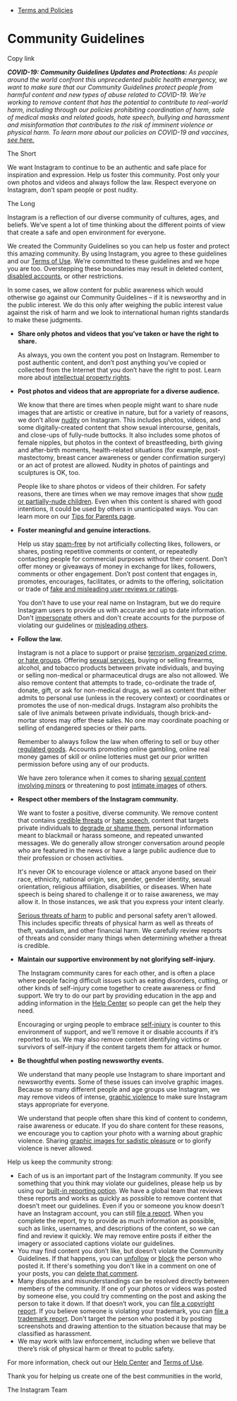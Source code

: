 *   [Terms and Policies](https://help.instagram.com/1417489251945243/?helpref=breadcrumb)

Community Guidelines
====================

Copy link

_**COVID-19: Community Guidelines Updates and Protections:** As people around the world confront this unprecedented public health emergency, we want to make sure that our Community Guidelines protect people from harmful content and new types of abuse related to COVID-19. We’re working to remove content that has the potential to contribute to real-world harm, including through our policies prohibiting coordination of harm, sale of medical masks and related goods, hate speech, bullying and harassment and misinformation that contributes to the risk of imminent violence or physical harm. To learn more about our policies on COVID-19 and vaccines, [see here.](https://help.instagram.com/697825587576762?helpref=faq_content)_

The Short

We want Instagram to continue to be an authentic and safe place for inspiration and expression. Help us foster this community. Post only your own photos and videos and always follow the law. Respect everyone on Instagram, don’t spam people or post nudity.

The Long

Instagram is a reflection of our diverse community of cultures, ages, and beliefs. We’ve spent a lot of time thinking about the different points of view that create a safe and open environment for everyone.

We created the Community Guidelines so you can help us foster and protect this amazing community. By using Instagram, you agree to these guidelines and our [Terms of Use](https://www.instagram.com/legal/terms). We’re committed to these guidelines and we hope you are too. Overstepping these boundaries may result in deleted content, [disabled accounts](https://help.instagram.com/366993040048856?helpref=faq_content), or other restrictions.

In some cases, we allow content for public awareness which would otherwise go against our Community Guidelines – if it is newsworthy and in the public interest. We do this only after weighing the public interest value against the risk of harm and we look to international human rights standards to make these judgments.

*   **Share only photos and videos that you’ve taken or have the right to share.**
    
    As always, you own the content you post on Instagram. Remember to post authentic content, and don’t post anything you’ve copied or collected from the Internet that you don’t have the right to post. Learn more about [intellectual property rights](https://help.instagram.com/126382350847838?helpref=faq_content).
    
*   **Post photos and videos that are appropriate for a diverse audience.**
    
    We know that there are times when people might want to share nude images that are artistic or creative in nature, but for a variety of reasons, we don’t allow [nudity](https://l.instagram.com/?u=https%3A%2F%2Fwww.facebook.com%2Fcommunitystandards%2Fadult_nudity_sexual_activity&e=AT18AR0xiuocbT2rz2onhPodZURF2h4tBtGN_i8rrMmmSM1V1aDYmTH0J8dTH6yVhOW7-lVcZH00IgG874wQ7qYIWzzqAZeKouP-1NzpM_gCL7Tu0H9hRx4CPDSCEDLRZeTAuRmrrNway7nTtyJg2Q) on Instagram. This includes photos, videos, and some digitally-created content that show sexual intercourse, genitals, and close-ups of fully-nude buttocks. It also includes some photos of female nipples, but photos in the context of breastfeeding, birth giving and after-birth moments, health-related situations (for example, post-mastectomy, breast cancer awareness or gender confirmation surgery) or an act of protest are allowed. Nudity in photos of paintings and sculptures is OK, too.
    
    People like to share photos or videos of their children. For safety reasons, there are times when we may remove images that show [nude or partially-nude children](https://l.instagram.com/?u=https%3A%2F%2Fwww.facebook.com%2Fcommunitystandards%2Fchild_nudity_sexual_exploitation&e=AT18AR0xiuocbT2rz2onhPodZURF2h4tBtGN_i8rrMmmSM1V1aDYmTH0J8dTH6yVhOW7-lVcZH00IgG874wQ7qYIWzzqAZeKouP-1NzpM_gCL7Tu0H9hRx4CPDSCEDLRZeTAuRmrrNway7nTtyJg2Q). Even when this content is shared with good intentions, it could be used by others in unanticipated ways. You can learn more on our [Tips for Parents page](https://help.instagram.com/154475974694511/?helpref=faq_content).
    
*   **Foster meaningful and genuine interactions.**
    
    Help us stay [spam-free](https://l.instagram.com/?u=https%3A%2F%2Fwww.facebook.com%2Fcommunitystandards%2Fspam&e=AT18AR0xiuocbT2rz2onhPodZURF2h4tBtGN_i8rrMmmSM1V1aDYmTH0J8dTH6yVhOW7-lVcZH00IgG874wQ7qYIWzzqAZeKouP-1NzpM_gCL7Tu0H9hRx4CPDSCEDLRZeTAuRmrrNway7nTtyJg2Q) by not artificially collecting likes, followers, or shares, posting repetitive comments or content, or repeatedly contacting people for commercial purposes without their consent. Don’t offer money or giveaways of money in exchange for likes, followers, comments or other engagement. Don’t post content that engages in, promotes, encourages, facilitates, or admits to the offering, solicitation or trade of [fake and misleading user reviews or ratings](https://l.instagram.com/?u=https%3A%2F%2Fwww.facebook.com%2Fcommunitystandards%2Ffraud_deception&e=AT18AR0xiuocbT2rz2onhPodZURF2h4tBtGN_i8rrMmmSM1V1aDYmTH0J8dTH6yVhOW7-lVcZH00IgG874wQ7qYIWzzqAZeKouP-1NzpM_gCL7Tu0H9hRx4CPDSCEDLRZeTAuRmrrNway7nTtyJg2Q).
    
    You don’t have to use your real name on Instagram, but we do require Instagram users to provide us with accurate and up to date information. Don't [impersonate](https://l.instagram.com/?u=https%3A%2F%2Fwww.facebook.com%2Fcommunitystandards%2Fmisrepresentation&e=AT18AR0xiuocbT2rz2onhPodZURF2h4tBtGN_i8rrMmmSM1V1aDYmTH0J8dTH6yVhOW7-lVcZH00IgG874wQ7qYIWzzqAZeKouP-1NzpM_gCL7Tu0H9hRx4CPDSCEDLRZeTAuRmrrNway7nTtyJg2Q) others and don't create accounts for the purpose of violating our guidelines or [misleading others](https://l.instagram.com/?u=https%3A%2F%2Ftransparency.fb.com%2Fpolicies%2Fcommunity-standards%2Finauthentic-behavior%2F&e=AT18AR0xiuocbT2rz2onhPodZURF2h4tBtGN_i8rrMmmSM1V1aDYmTH0J8dTH6yVhOW7-lVcZH00IgG874wQ7qYIWzzqAZeKouP-1NzpM_gCL7Tu0H9hRx4CPDSCEDLRZeTAuRmrrNway7nTtyJg2Q).
    
*   **Follow the law.**
    
    Instagram is not a place to support or praise [terrorism, organized crime, or hate groups](https://l.instagram.com/?u=https%3A%2F%2Fwww.facebook.com%2Fcommunitystandards%2Fdangerous_individuals_organizations&e=AT18AR0xiuocbT2rz2onhPodZURF2h4tBtGN_i8rrMmmSM1V1aDYmTH0J8dTH6yVhOW7-lVcZH00IgG874wQ7qYIWzzqAZeKouP-1NzpM_gCL7Tu0H9hRx4CPDSCEDLRZeTAuRmrrNway7nTtyJg2Q). Offering [sexual services](https://l.instagram.com/?u=https%3A%2F%2Fwww.facebook.com%2Fcommunitystandards%2Fsexual_solicitation&e=AT18AR0xiuocbT2rz2onhPodZURF2h4tBtGN_i8rrMmmSM1V1aDYmTH0J8dTH6yVhOW7-lVcZH00IgG874wQ7qYIWzzqAZeKouP-1NzpM_gCL7Tu0H9hRx4CPDSCEDLRZeTAuRmrrNway7nTtyJg2Q), buying or selling firearms, alcohol, and tobacco products between private individuals, and buying or selling non-medical or pharmaceutical drugs are also not allowed. We also remove content that attempts to trade, co-ordinate the trade of, donate, gift, or ask for non-medical drugs, as well as content that either admits to personal use (unless in the recovery context) or coordinates or promotes the use of non-medical drugs. Instagram also prohibits the sale of live animals between private individuals, though brick-and-mortar stores may offer these sales. No one may coordinate poaching or selling of endangered species or their parts.
    
    Remember to always follow the law when offering to sell or buy other [regulated goods](https://l.instagram.com/?u=https%3A%2F%2Fwww.facebook.com%2Fcommunitystandards%2Fregulated_goods&e=AT18AR0xiuocbT2rz2onhPodZURF2h4tBtGN_i8rrMmmSM1V1aDYmTH0J8dTH6yVhOW7-lVcZH00IgG874wQ7qYIWzzqAZeKouP-1NzpM_gCL7Tu0H9hRx4CPDSCEDLRZeTAuRmrrNway7nTtyJg2Q). Accounts promoting online gambling, online real money games of skill or online lotteries must get our prior written permission before using any of our products.
    
    We have zero tolerance when it comes to sharing [sexual content involving minors](https://l.instagram.com/?u=https%3A%2F%2Fwww.facebook.com%2Fcommunitystandards%2Fchild_nudity_sexual_exploitation&e=AT18AR0xiuocbT2rz2onhPodZURF2h4tBtGN_i8rrMmmSM1V1aDYmTH0J8dTH6yVhOW7-lVcZH00IgG874wQ7qYIWzzqAZeKouP-1NzpM_gCL7Tu0H9hRx4CPDSCEDLRZeTAuRmrrNway7nTtyJg2Q) or threatening to post [intimate images](https://l.instagram.com/?u=https%3A%2F%2Fwww.facebook.com%2Fcommunitystandards%2Fsexual_exploitation_adults&e=AT18AR0xiuocbT2rz2onhPodZURF2h4tBtGN_i8rrMmmSM1V1aDYmTH0J8dTH6yVhOW7-lVcZH00IgG874wQ7qYIWzzqAZeKouP-1NzpM_gCL7Tu0H9hRx4CPDSCEDLRZeTAuRmrrNway7nTtyJg2Q) of others.
    
*   **Respect other members of the Instagram community.**
    
    We want to foster a positive, diverse community. We remove content that contains [credible threats](https://l.instagram.com/?u=https%3A%2F%2Fwww.facebook.com%2Fcommunitystandards%2Fcredible_violence&e=AT18AR0xiuocbT2rz2onhPodZURF2h4tBtGN_i8rrMmmSM1V1aDYmTH0J8dTH6yVhOW7-lVcZH00IgG874wQ7qYIWzzqAZeKouP-1NzpM_gCL7Tu0H9hRx4CPDSCEDLRZeTAuRmrrNway7nTtyJg2Q) or [hate speech](https://l.instagram.com/?u=https%3A%2F%2Fwww.facebook.com%2Fcommunitystandards%2Fhate_speech&e=AT18AR0xiuocbT2rz2onhPodZURF2h4tBtGN_i8rrMmmSM1V1aDYmTH0J8dTH6yVhOW7-lVcZH00IgG874wQ7qYIWzzqAZeKouP-1NzpM_gCL7Tu0H9hRx4CPDSCEDLRZeTAuRmrrNway7nTtyJg2Q), content that targets private individuals to [degrade or shame them](https://l.instagram.com/?u=https%3A%2F%2Fwww.facebook.com%2Fcommunitystandards%2Fbullying&e=AT18AR0xiuocbT2rz2onhPodZURF2h4tBtGN_i8rrMmmSM1V1aDYmTH0J8dTH6yVhOW7-lVcZH00IgG874wQ7qYIWzzqAZeKouP-1NzpM_gCL7Tu0H9hRx4CPDSCEDLRZeTAuRmrrNway7nTtyJg2Q), personal information meant to blackmail or harass someone, and repeated unwanted messages. We do generally allow stronger conversation around people who are featured in the news or have a large public audience due to their profession or chosen activities.
    
    It's never OK to encourage violence or attack anyone based on their race, ethnicity, national origin, sex, gender, gender identity, sexual orientation, religious affiliation, disabilities, or diseases. When hate speech is being shared to challenge it or to raise awareness, we may allow it. In those instances, we ask that you express your intent clearly.
    
    [Serious threats of harm](https://l.instagram.com/?u=https%3A%2F%2Fwww.facebook.com%2Fcommunitystandards%2Fcredible_violence&e=AT18AR0xiuocbT2rz2onhPodZURF2h4tBtGN_i8rrMmmSM1V1aDYmTH0J8dTH6yVhOW7-lVcZH00IgG874wQ7qYIWzzqAZeKouP-1NzpM_gCL7Tu0H9hRx4CPDSCEDLRZeTAuRmrrNway7nTtyJg2Q) to public and personal safety aren't allowed. This includes specific threats of physical harm as well as threats of theft, vandalism, and other financial harm. We carefully review reports of threats and consider many things when determining whether a threat is credible.
    
*   **Maintain our supportive environment by not glorifying self-injury.**
    
    The Instagram community cares for each other, and is often a place where people facing difficult issues such as eating disorders, cutting, or other kinds of self-injury come together to create awareness or find support. We try to do our part by providing education in the app and adding information in the [Help Center](https://help.instagram.com/) so people can get the help they need.
    
    Encouraging or urging people to embrace [self-injury](https://l.instagram.com/?u=https%3A%2F%2Fwww.facebook.com%2Fcommunitystandards%2Fsuicide_self_injury_violence&e=AT18AR0xiuocbT2rz2onhPodZURF2h4tBtGN_i8rrMmmSM1V1aDYmTH0J8dTH6yVhOW7-lVcZH00IgG874wQ7qYIWzzqAZeKouP-1NzpM_gCL7Tu0H9hRx4CPDSCEDLRZeTAuRmrrNway7nTtyJg2Q) is counter to this environment of support, and we’ll remove it or disable accounts if it’s reported to us. We may also remove content identifying victims or survivors of self-injury if the content targets them for attack or humor.
    
*   **Be thoughtful when posting newsworthy events.**
    
    We understand that many people use Instagram to share important and newsworthy events. Some of these issues can involve graphic images. Because so many different people and age groups use Instagram, we may remove videos of intense, [graphic violence](https://l.instagram.com/?u=https%3A%2F%2Fwww.facebook.com%2Fcommunitystandards%2Fgraphic_violence&e=AT18AR0xiuocbT2rz2onhPodZURF2h4tBtGN_i8rrMmmSM1V1aDYmTH0J8dTH6yVhOW7-lVcZH00IgG874wQ7qYIWzzqAZeKouP-1NzpM_gCL7Tu0H9hRx4CPDSCEDLRZeTAuRmrrNway7nTtyJg2Q) to make sure Instagram stays appropriate for everyone.
    
    We understand that people often share this kind of content to condemn, raise awareness or educate. If you do share content for these reasons, we encourage you to caption your photo with a warning about graphic violence. Sharing [graphic images for sadistic pleasure](https://l.instagram.com/?u=https%3A%2F%2Fwww.facebook.com%2Fcommunitystandards%2Fcruel_insensitive&e=AT18AR0xiuocbT2rz2onhPodZURF2h4tBtGN_i8rrMmmSM1V1aDYmTH0J8dTH6yVhOW7-lVcZH00IgG874wQ7qYIWzzqAZeKouP-1NzpM_gCL7Tu0H9hRx4CPDSCEDLRZeTAuRmrrNway7nTtyJg2Q) or to glorify violence is never allowed.
    

Help us keep the community strong:

*   Each of us is an important part of the Instagram community. If you see something that you think may violate our guidelines, please help us by using our [built-in reporting option](https://help.instagram.com/165828726894770?helpref=faq_content). We have a global team that reviews these reports and works as quickly as possible to remove content that doesn’t meet our guidelines. Even if you or someone you know doesn’t have an Instagram account, you can still [file a report](https://help.instagram.com/contact/383679321740945). When you complete the report, try to provide as much information as possible, such as links, usernames, and descriptions of the content, so we can find and review it quickly. We may remove entire posts if either the imagery or associated captions violate our guidelines.
*   You may find content you don’t like, but doesn’t violate the Community Guidelines. If that happens, you can [unfollow](https://help.instagram.com/286340048138725?helpref=faq_content) or [block](https://help.instagram.com/426700567389543/?helpref=faq_content) the person who posted it. If there's something you don't like in a comment on one of your posts, you can [delete that comment](https://help.instagram.com/289098941190483?helpref=faq_content).
*   Many disputes and misunderstandings can be resolved directly between members of the community. If one of your photos or videos was posted by someone else, you could try commenting on the post and asking the person to take it down. If that doesn’t work, you can [file a copyright report](https://help.instagram.com/126382350847838?helpref=faq_content). If you believe someone is violating your trademark, you can [file a trademark report](https://help.instagram.com/222826637847963?helpref=faq_content). Don't target the person who posted it by posting screenshots and drawing attention to the situation because that may be classified as harassment.
*   We may work with law enforcement, including when we believe that there’s risk of physical harm or threat to public safety.

For more information, check out our [Help Center](https://help.instagram.com/) and [Terms of Use](https://l.instagram.com/?u=http%3A%2F%2Finstagram.com%2Flegal%2Fterms%2F%23&e=AT18AR0xiuocbT2rz2onhPodZURF2h4tBtGN_i8rrMmmSM1V1aDYmTH0J8dTH6yVhOW7-lVcZH00IgG874wQ7qYIWzzqAZeKouP-1NzpM_gCL7Tu0H9hRx4CPDSCEDLRZeTAuRmrrNway7nTtyJg2Q).

Thank you for helping us create one of the best communities in the world,

The Instagram Team